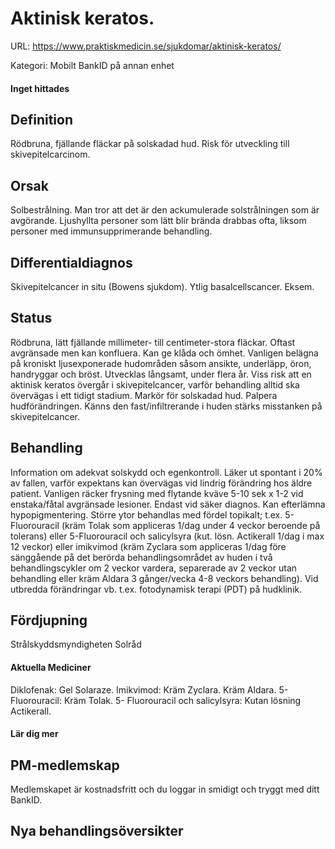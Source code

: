 # Aktinisk keratos.

URL: https://www.praktiskmedicin.se/sjukdomar/aktinisk-keratos/



Kategori: Mobilt BankID på annan enhet

#### Inget hittades

## Definition

Rödbruna, fjällande fläckar på solskadad hud. Risk för utveckling till skivepitelcarcinom.

## Orsak

Solbestrålning. Man tror att det är den ackumulerade solstrålningen som är avgörande. Ljushyllta personer som lätt blir brända drabbas ofta, liksom personer med immunsupprimerande behandling.

## Differentialdiagnos

Skivepitelcancer in situ (Bowens sjukdom). Ytlig basalcellscancer. Eksem.

## Status

Rödbruna, lätt fjällande millimeter- till centimeter-stora fläckar. Oftast avgränsade men kan konfluera. Kan ge klåda och ömhet. Vanligen belägna på kroniskt ljusexponerade hudområden såsom ansikte, underläpp, öron, handryggar och bröst. Utvecklas långsamt, under flera år. Viss risk att en aktinisk keratos övergår i skivepitelcancer, varför behandling alltid ska övervägas i ett tidigt stadium. Markör för solskadad hud. Palpera hudförändringen. Känns den fast/infiltrerande i huden stärks misstanken på skivepitelcancer.

## Behandling

Information om adekvat solskydd och egenkontroll.
Läker ut spontant i 20% av fallen, varför expektans kan övervägas vid lindrig förändring hos äldre patient.
Vanligen räcker frysning med flytande kväve 5-10 sek x 1-2 vid enstaka/fåtal avgränsade lesioner. Endast vid säker diagnos. Kan efterlämna hypopigmentering.
Större ytor behandlas med fördel topikalt; t.ex. 5-Fluorouracil (kräm Tolak som appliceras 1/dag under 4 veckor beroende på tolerans) eller 5-Fluorouracil och salicylsyra (kut. lösn. Actikerall 1/dag i max 12 veckor) eller imikvimod (kräm Zyclara som appliceras 1/dag före sänggående på det berörda behandlingsområdet av huden i två behandlingscykler om 2 veckor vardera, separerade av 2 veckor utan behandling eller kräm Aldara 3 gånger/vecka 4-8 veckors behandling).
Vid utbredda förändringar vb. t.ex. fotodynamisk terapi (PDT) på hudklinik.

## Fördjupning

Strålskyddsmyndigheten Solråd

#### Aktuella Mediciner

Diklofenak: Gel Solaraze.
Imikvimod: Kräm Zyclara. Kräm Aldara.
5- Fluorouracil: Kräm Tolak.
5- Fluorouracil och salicylsyra: Kutan lösning Actikerall.

#### Lär dig mer

## PM-medlemskap

Medlemskapet är kostnadsfritt och du loggar in smidigt och tryggt med ditt BankID.

## Nya behandlingsöversikter

